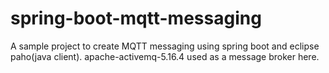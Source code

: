 # spring-boot-mqtt-messaging
A sample project to create MQTT messaging  using spring boot and eclipse paho(java client).
apache-activemq-5.16.4 used as a message broker here.
